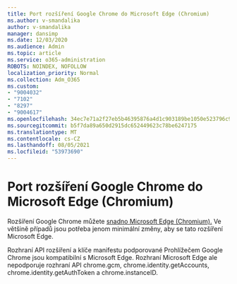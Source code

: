 ```yaml
---
title: Port rozšíření Google Chrome do Microsoft Edge (Chromium)
ms.author: v-smandalika
author: v-smandalika
manager: dansimp
ms.date: 12/03/2020
ms.audience: Admin
ms.topic: article
ms.service: o365-administration
ROBOTS: NOINDEX, NOFOLLOW
localization_priority: Normal
ms.collection: Adm_O365
ms.custom:
- "9004032"
- "7102"
- "8297"
- "9004617"
ms.openlocfilehash: 34ec7e71a2f27eb5b46395876a4d1c903189be1050e523796c9f2a817c20aaa0
ms.sourcegitcommit: b5f7da89a650d2915dc652449623c78be6247175
ms.translationtype: MT
ms.contentlocale: cs-CZ
ms.lasthandoff: 08/05/2021
ms.locfileid: "53973690"
---
```

# <a name="port-google-chrome-extensions-to-microsoft-edge-chromium"></a>Port rozšíření Google Chrome do Microsoft Edge (Chromium)

Rozšíření Google Chrome můžete [snadno Microsoft Edge (Chromium).](https://docs.microsoft.com/microsoft-edge/extensions-chromium/developer-guide/port-chrome-extension) Ve většině případů jsou potřeba jenom minimální změny, aby se tato rozšíření Microsoft Edge.

Rozhraní API rozšíření a klíče manifestu podporované Prohlížečem Google Chrome jsou kompatibilní s Microsoft Edge. Rozhraní Microsoft Edge ale nepodporuje rozhraní API chrome.gcm, chrome.identity.getAccounts, chrome.identity.getAuthToken a chrome.instanceID.